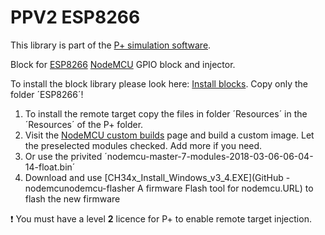 # PPV2 ESP8266
This library is part of the [P+ simulation software](https://github.com/Mynogs/PPV2-Simulation-System).

Block for [ESP8266](https://en.wikipedia.org/wiki/ESP8266) [NodeMCU](https://en.wikipedia.org/wiki/NodeMCU) GPIO block and injector.

To install the block library please look here: [Install blocks](https://github.com/Mynogs/PPV2-Simulation-System/blob/master/README.md#install-blocks). Copy only the folder ´ESP8266´!

1. To install the remote target copy the files in folder ´Resources´ in the ´Resources´ of the P+ folder.
2. Visit the [NodeMCU custom builds](https://nodemcu-build.com) page and build a custom image. Let the preselected modules checked. Add more if you need.
3. Or use the privited ´nodemcu-master-7-modules-2018-03-06-06-04-14-float.bin´ 
4. Download and use [CH34x_Install_Windows_v3_4.EXE](GitHub - nodemcunodemcu-flasher A firmware Flash tool for nodemcu.URL) to flash the new firmware

 :exclamation: You must have a level **2** licence for P+ to enable remote target injection.

